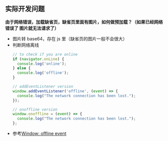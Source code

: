 ## 实际开发问题

**由于网络错误，加载缺省页，缺省页里面有图片，如何做预加载？（如果已经网络错误了 图片就无法请求了）**

- 图片转 base64，存在 js 里（缺省页的图片一般不会很大）
- 判断网络离线
  ```javascript
  // to check if you are online
  if (navigator.onLine) {
    console.log('online');
  } else {
    console.log('offline');
  }
  
  // addEventListener version
  window.addEventListener('offline', (event) => {
    console.log("The network connection has been lost.");
  });
  
  // onoffline version
  window.onoffline = (event) => {
    console.log("The network connection has been lost.");
  };
  ```
- 参考[Window: offline event](https://developer.mozilla.org/en-US/docs/Web/API/Window/offline_event)